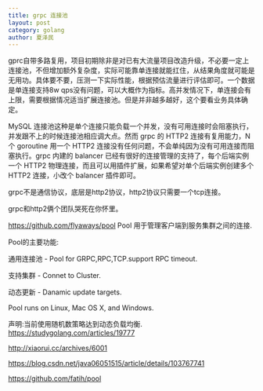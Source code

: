 ```yaml
---
title: grpc 连接池
layout: post
category: golang
author: 夏泽民
---
```

gprc自带多路复用，项目初期除非是对已有大流量项目改造升级，不必要一定上连接池，不但增加额外复杂度，实际可能靠单连接就能扛住，从结果角度就可能是无用功。具体要不要，压测一下实际性能，根据预估流量进行评估即可。一个数据是单连接支持8w qps没有问题，可以大概作为指标。高并发情况下，单连接会有上限，需要根据情况适当扩展连接池。但是并非越多越好，这个要看业务具体确定。

MySQL 连接池这种是单个连接只能负载一个并发，没有可用连接时会阻塞执行，并发跟不上的时候连接池相应调大点。然而 grpc 的 HTTP2 连接有复用能力，N 个 goroutine 用一个 HTTP2 连接没有任何问题，不会单纯因为没有可用连接而阻塞执行。grpc 内建的 balancer 已经有很好的连接管理的支持了，每个后端实例一个 HTTP2 物理连接，而且可以用插件扩展，如果希望对单个后端实例创建多个 HTTP2 连接，小改个 balancer 插件即可。

grpc不是通信协议，底层是http2协议，http2协议只需要一个tcp连接。

grpc和http2俩个团队哭死在你怀里。

https://github.com/flyaways/pool
Pool 用于管理客户端到服务集群之间的连接.

Pool的主要功能:

通用连接池 - Pool for GRPC,RPC,TCP.support RPC timeout.

支持集群 - Connet to Cluster.

动态更新 - Danamic update targets.

Pool runs on Linux, Mac OS X, and Windows.

声明:当前使用随机数策略达到动态负载均衡.
https://studygolang.com/articles/19777
<!-- more -->

http://xiaorui.cc/archives/6001

https://blog.csdn.net/java06051515/article/details/103767741

https://github.com/fatih/pool

